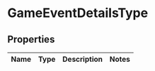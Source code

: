 

# GameEventDetailsType


## Properties

| Name | Type | Description | Notes |
|------------ | ------------- | ------------- | -------------|



